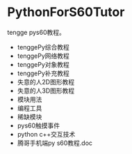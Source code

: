 # PythonForS60Tutor
tengge pys60教程。

* tenggePy综合教程
* tenggePy网络教程
* tenggePy对象教程
* tenggePy补充教程
* 失意的人2D图形教程
* 失意的人3D图形教程
* 模块用法
* 编程工具
* 稀缺模块
* pys60触摸事件
* python c++交互技术
* 腾哥手机端py s60教程.doc
